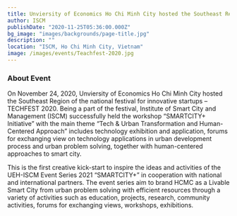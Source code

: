 ```yaml
---
title: Unviersity of Economics Ho Chi Minh City hosted the Southeast Region of the national festival for innovative startups – TECHFEST 2020
author: ISCM
publishDate: "2020-11-25T05:36:00.000Z"
bg_image: "images/backgrounds/page-title.jpg"
description: "" 
location: "ISCM, Ho Chi Minh City, Vietnam"
image: /images/events/Teachfest-2020.jpg
---
```

### About Event

On November 24, 2020, Unviersity of Economics Ho Chi Minh City hosted the Southeast Region of the national festival for innovative startups – TECHFEST 2020. Being a part of the festival, Institute of Smart City and Management (ISCM) successfully held the workshop “SMARTCITY+ Initiative” with the main theme “Tech & Urban Transformation and Human-Centered Approach” includes technology exhibition and application, forums for exchanging view on technology applications in urban development process and urban problem solving, together with human-centered approaches to smart city. 

 This is the first creative kick-start to inspire the ideas and activities of the UEH-ISCM Event Series 2021 “SMARTCITY+” in cooperation with national and international partners. The event series aim to brand HCMC as a Livable Smart City from urban problem solving with efficient resources through a variety of activities such as education, projects, research, community activities, forums for exchanging views, workshops, exhibitions.